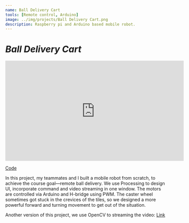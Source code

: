 ```yaml
---
name: Ball Delivery Cart
tools: [Remote control, Arduino]
image: ../img/projects/Ball Delivery Cart.png
description: Raspberry pi and Arduino based mobile robot.
---
```

# _Ball Delivery Cart_

<iframe width="560" height="315" src="https://www.youtube.com/embed/lFlVofkHzSU" title="YouTube video player" frameborder="0" allow="accelerometer; autoplay; clipboard-write; encrypted-media; gyroscope; picture-in-picture" allowfullscreen></iframe>

[Code](https://github.com/liver121888/NTUBME-2021-MechatronicsIV-FinalProject)

In this project, my teammates and I built a mobile robot from scratch, to achieve the course goal—remote ball delivery.
We use Processing to design UI, incorporate command and video streaming in one window. The motors are controlled via Arduino and H-bridge using PWM.
The caster wheel sometimes got stuck in the crevices of the tiles, so we designed a more powerful forward and turning movement to get out of the situation.

Another version of this project, we use OpenCV to streaming the video:
[Link](https://youtu.be/2J82phaPbww)


<object data="https://liver121888.github.io/NTUBME-2021-MechatronicsIV-FinalProject/MechatronicsIV.pdf" width="100%" height="1000" type='application/pdf'></object>